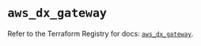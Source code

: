 # `aws_dx_gateway`

Refer to the Terraform Registry for docs: [`aws_dx_gateway`](https://registry.terraform.io/providers/hashicorp/aws/6.5.0/docs/resources/dx_gateway).
